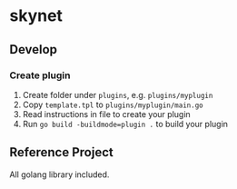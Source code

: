 # skynet

## Develop
### Create plugin
1. Create folder under `plugins`, e.g. `plugins/myplugin`
2. Copy `template.tpl` to `plugins/myplugin/main.go`
3. Read instructions in file to create your plugin
4. Run `go build -buildmode=plugin .` to build your plugin

## Reference Project
All golang library included.
